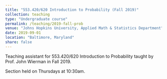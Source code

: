 ```yaml
---
title: "553.420/620 Introduction to Probability (Fall 2019)"
collection: teaching
type: "Undergraduate course"
permalink: /teaching/2019-fall-prob
venue: "Johns Hopkins University, Applied Math & Statistics Department"
date: 2019-09-01
location: "Baltimore, Maryland"
share: false
---
```


Teaching assistant for 553.420/620 Introduction to Probability taught by Prof. John Wierman in Fall 2019.

Section held on Thursdays at 10:30am.